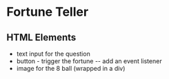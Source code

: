 # Fortune Teller

## HTML Elements

-   text input for the question
-   button - trigger the fortune -- add an event listener
-   image for the 8 ball (wrapped in a div)
